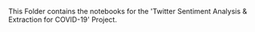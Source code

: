 This Folder contains the notebooks for the 'Twitter Sentiment Analysis & Extraction for COVID-19' Project.

